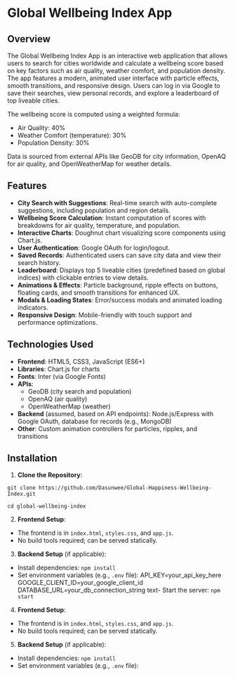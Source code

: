 # Global Wellbeing Index App

## Overview

The Global Wellbeing Index App is an interactive web application that allows users to search for cities worldwide and calculate a wellbeing score based on key factors such as air quality, weather comfort, and population density. The app features a modern, animated user interface with particle effects, smooth transitions, and responsive design. Users can log in via Google to save their searches, view personal records, and explore a leaderboard of top liveable cities.

The wellbeing score is computed using a weighted formula:
- Air Quality: 40%
- Weather Comfort (temperature): 30%
- Population Density: 30%

Data is sourced from external APIs like GeoDB for city information, OpenAQ for air quality, and OpenWeatherMap for weather details.

## Features

- **City Search with Suggestions**: Real-time search with auto-complete suggestions, including population and region details.
- **Wellbeing Score Calculation**: Instant computation of scores with breakdowns for air quality, temperature, and population.
- **Interactive Charts**: Doughnut chart visualizing score components using Chart.js.
- **User Authentication**: Google OAuth for login/logout.
- **Saved Records**: Authenticated users can save city data and view their search history.
- **Leaderboard**: Displays top 5 liveable cities (predefined based on global indices) with clickable entries to view details.
- **Animations & Effects**: Particle background, ripple effects on buttons, floating cards, and smooth transitions for enhanced UX.
- **Modals & Loading States**: Error/success modals and animated loading indicators.
- **Responsive Design**: Mobile-friendly with touch support and performance optimizations.

## Technologies Used

- **Frontend**: HTML5, CSS3, JavaScript (ES6+)
- **Libraries**: Chart.js for charts
- **Fonts**: Inter (via Google Fonts)
- **APIs**: 
  - GeoDB (city search and population)
  - OpenAQ (air quality)
  - OpenWeatherMap (weather)
- **Backend** (assumed, based on API endpoints): Node.js/Express with Google OAuth, database for records (e.g., MongoDB)
- **Other**: Custom animation controllers for particles, ripples, and transitions

## Installation

1. **Clone the Repository**:
   
```git clone https://github.com/Dasunwee/Global-Happiness-Wellbeing-Index.git```

```cd global-wellbeing-index```

2. **Frontend Setup**:
- The frontend is in `index.html`, `styles.css`, and `app.js`.
- No build tools required; can be served statically.

3. **Backend Setup** (if applicable):
- Install dependencies: `npm install`
- Set environment variables (e.g., `.env` file):
API_KEY=your_api_key_here
GOOGLE_CLIENT_ID=your_google_client_id
DATABASE_URL=your_db_connection_string
text- Start the server: `npm start` 

4. **Frontend Setup**:
- The frontend is in `index.html`, `styles.css`, and `app.js`.
- No build tools required; can be served statically.

5. **Backend Setup** (if applicable):
- Install dependencies: `npm install`
- Set environment variables (e.g., `.env` file):
